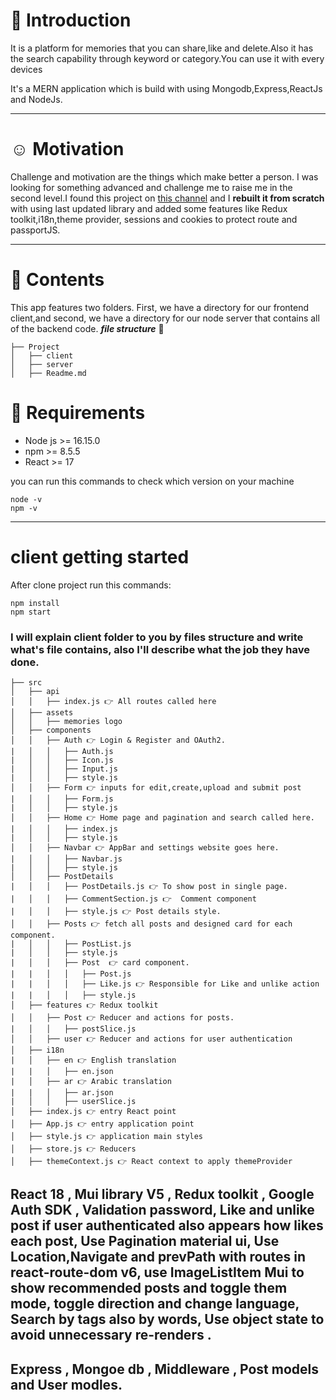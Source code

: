 # 👶 Introduction

It is a platform for memories that you can share,like and delete.Also it has the search capability through keyword or category.You can use it with every devices

It's a MERN application which is build with using Mongodb,Express,ReactJs and NodeJs.

---

# ☺️ Motivation

Challenge and motivation are the things which make better a person. I was looking for something advanced and challenge me to raise me in the second level.I found this project on [this channel]("https://www.youtube.com/watch?v=VsUzmlZfYNg") and I **rebuilt it from scratch** with using last updated library and added some features like Redux toolkit,i18n,theme provider, sessions and cookies to protect route and passportJS.

---

# 📖 Contents

This app features two folders. First, we have a directory for our frontend client,and second, we have a directory for our node server that contains all of the backend code.
_**file structure**_ 🌴

```
├── Project
│   ├── client
│   ├── server
│   ├── Readme.md
```

# 📌 Requirements

- Node js >= 16.15.0
- npm >= 8.5.5
- React >= 17

you can run this commands to check which version on your machine

```
node -v
npm -v
```

---

# client getting started

After clone project run this commands:

```
npm install
npm start
```

### I will explain client folder to you by files structure and write what's file contains, also I'll describe what the job they have done.

```
├── src
│   ├── api
│   │   ├── index.js 👉 All routes called here
│   ├── assets
│   │   ├── memories logo
│   ├── components
│   │   ├── Auth 👉 Login & Register and OAuth2.
|   │   │   ├── Auth.js
|   │   │   ├── Icon.js
|   │   │   ├── Input.js
|   │   │   ├── style.js
│   │   ├── Form 👉 inputs for edit,create,upload and submit post
|   │   │   ├── Form.js
|   │   │   ├── style.js
│   │   ├── Home 👉 Home page and pagination and search called here.
|   │   │   ├── index.js
|   │   │   ├── style.js
│   │   ├── Navbar 👉 AppBar and settings website goes here.
|   │   │   ├── Navbar.js
|   │   │   ├── style.js
│   │   ├── PostDetails
|   │   │   ├── PostDetails.js 👉 To show post in single page.
|   │   │   ├── CommentSection.js 👉  Comment component
|   │   │   ├── style.js 👉 Post details style.
│   │   ├── Posts 👉 fetch all posts and designed card for each component.
|   │   │   ├── PostList.js
|   │   │   ├── style.js
|   │   │   ├── Post  👉 card component.
|   |   │   │   ├── Post.js
|   |   │   │   ├── Like.js 👉 Responsible for Like and unlike action
|   |   │   │   ├── style.js
│   ├── features 👉 Redux toolkit
│   │   ├── Post 👉 Reducer and actions for posts.
|   │   │   ├── postSlice.js
│   │   ├── user 👉 Reducer and actions for user authentication
│   ├── i18n
|   │   ├── en 👉 English translation
|   |   │   ├── en.json
|   │   ├── ar 👉 Arabic translation
|   |   │   ├── ar.json
|   │   │   ├── userSlice.js
│   ├── index.js 👉 entry React point
│   ├── App.js 👉 entry application point
│   ├── style.js 👉 application main styles
│   ├── store.js 👉 Reducers
│   ├── themeContext.js 👉 React context to apply themeProvider
```

## React 18 , Mui library V5 , Redux toolkit , Google Auth SDK , Validation password, Like and unlike post if user authenticated also appears how likes each post, Use Pagination material ui, Use Location,Navigate and prevPath with routes in react-route-dom v6, use ImageListItem Mui to show recommended posts and toggle them mode, toggle direction and change language, Search by tags also by words, Use object state to avoid unnecessary re-renders .

## Express , Mongoe db , Middleware , Post models and User modles.
